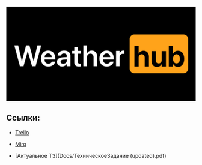 <p align="center">
  <img src="Resources/logo.png">
</p>

## Ссылки:

- [Trello](https://trello.com/b/7zO88m6D)

- [Miro](https://miro.com/app/board/o9J_lNhQiZo=/)

- [Актуальное ТЗ](Docs/ТехническоеЗадание (updated).pdf)
